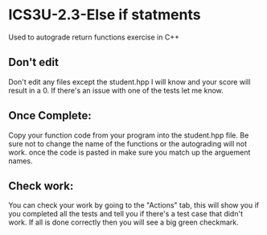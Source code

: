 # ICS3U-2.3-Else if statments
Used to autograde return functions exercise in C++  

## Don't edit  
Don't edit any files except the student.hpp I will know and your score will result in a 0. If there's an issue with one of the tests let me know.
  
## Once Complete:  
Copy your function code from your program into the student.hpp file. Be sure not to change the name of the functions or the autograding will not work. once the code is pasted in make sure you match up the arguement names.   
  
## Check work:  
You can check your work by going to the "Actions" tab, this will show you if you completed all the tests and tell you if there's a test case that didn't work. If all is done correctly then you will see a big green checkmark.
